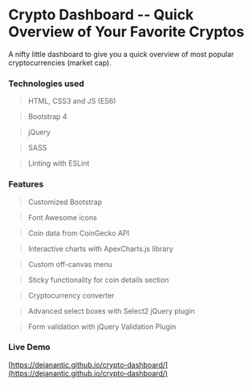 # Crypto Dashboard -- Quick Overview of Your Favorite Cryptos

A nifty little dashboard to give you a quick overview of most popular cryptocurrencies (market cap).

### Technologies used

> HTML, CSS3 and JS (ES6)

> Bootstrap 4

> jQuery

> SASS

> Linting with ESLint

### Features

> Customized Bootstrap

> Font Awesome icons

> Coin data from CoinGecko API

> Interactive charts with ApexCharts.js library

> Custom off-canvas menu

> Sticky functionality for coin details section

> Cryptocurrency converter

> Advanced select boxes with Select2 jQuery plugin

> Form validation with jQuery Validation Plugin

### Live Demo

[https://dejanantic.github.io/crypto-dashboard/](https://dejanantic.github.io/crypto-dashboard/)

